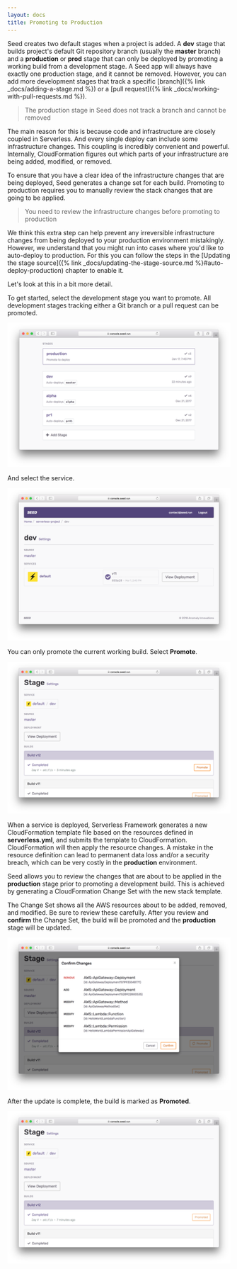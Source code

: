 ```yaml
---
layout: docs
title: Promoting to Production
---
```


Seed creates two default stages when a project is added. A **dev** stage that builds project's default Git repository branch (usually the **master** branch) and a **production** or **prod** stage that can only be deployed by promoting a working build from a development stage. A Seed app will always have exactly one production stage, and it cannot be removed. However, you can add more development stages that track a specific [branch]({% link _docs/adding-a-stage.md %}) or a [pull request]({% link _docs/working-with-pull-requests.md %}).

> The production stage in Seed does not track a branch and cannot be removed

The main reason for this is because code and infrastructure are closely coupled in Serverless. And every single deploy can include some infrastructure changes. This coupling is incredibly convenient and powerful. Internally, CloudFormation figures out which parts of your infrastructure are being added, modified, or removed.

To ensure that you have a clear idea of the infrastructure changes that are being deployed, Seed generates a change set for each build. Promoting to production requires you to manually review the stack changes that are going to be applied.

> You need to review the infrastructure changes before promoting to production

We think this extra step can help prevent any irreversible infrastructure changes from being deployed to your production environment mistakingly. However, we understand that you might run into cases where you'd like to auto-deploy to production. For this you can follow the steps in the [Updating the stage source]({% link _docs/updating-the-stage-source.md %}#auto-deploy-production) chapter to enable it.

Let's look at this in a bit more detail.

To get started, select the development stage you want to promote. All development stages tracking either a Git branch or a pull request can be promoted.

![Select Stage To Promote](/assets/docs/promoting-to-production/select-stage-to-promote.png)

And select the service.

![Select service stage to promote](/assets/docs/promoting-to-production/select-service-stage-to-promote.png)

You can only promote the current working build. Select **Promote**.

![Promote Stage](/assets/docs/promoting-to-production/promote-stage.png)

When a service is deployed, Serverless Framework generates a new CloudFormation template file based on the resources defined in **serverless.yml**, and submits the template to CloudFormation. CloudFormation will then apply the resource changes. A mistake in the resource definition can lead to permanent data loss and/or a security breach, which can be very costly in the **production** environment.

Seed allows you to review the changes that are about to be applied in the **production** stage prior to promoting a development build. This is achieved by generating a CloudFormation Change Set with the new stack template.

The Change Set shows all the AWS resources about to be added, removed, and modified. Be sure to review these carefully. After you review and **confirm** the Change Set, the build will be promoted and the **production** stage will be updated.

![Confirm Change Set](/assets/docs/promoting-to-production/confirm-change-set.png)

After the update is complete, the build is marked as **Promoted**.

![Stage Promoted](/assets/docs/promoting-to-production/stage-promoted.png)

